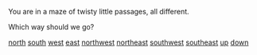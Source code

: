 You are in a maze of twisty little passages, all different.

Which way should we go?

[north](maze1.md)
[south](maze1.md)
[west](maze1.md)
[east](maze1.md)
[northwest](../maze2/maze2.md)
[northeast](maze1.md)
[southwest](maze1.md)
[southeast](maze1.md)
[up](maze1.md)
[down](maze1.md)
